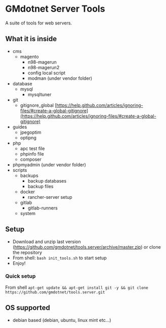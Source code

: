 # GMdotnet Server Tools
A suite of tools for web servers.

## What it is inside
- cms
  - magento
    - n98-magerun
    - n98-magerun2
    - config local script
    - modman (under vendor folder)
- database
  - mysql
    - mysqltuner
- git
  - gitignore_global [https://help.github.com/articles/ignoring-files/#create-a-global-gitignore](https://help.github.com/articles/ignoring-files/#create-a-global-gitignore)
- guides
  - jpegoptim
  - optipng
- php
  - apc test file
  - phpinfo file
  - composer
- phpmyadmin (under vendor folder)
- scripts
  - backups
    - backup databases
    - backup files
  - docker
    - rancher-server setup
  - gitlab
    - gitlab-runners
  - system
  
## Setup  
- Download and unzip last version (https://github.com/gmdotnet/tools.server/archive/master.zip) or clone the repository
- From shell: `bash init_tools.sh` to start setup
- Enjoy!

### Quick setup
From shell `apt-get update && apt-get install git -y && git clone https://github.com/gmdotnet/tools.server.git`
  
## OS supported
- debian based (debian, ubuntu, linux mint etc...)
